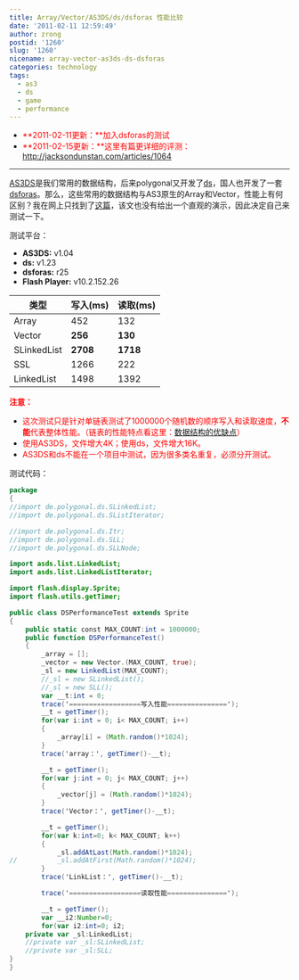 ```yaml
---
title: Array/Vector/AS3DS/ds/dsforas 性能比较
date: '2011-02-11 12:59:49'
author: zrong
postid: '1260'
slug: '1260'
nicename: array-vector-as3ds-ds-dsforas
categories: technology
tags:
  - as3
  - ds
  - game
  - performance
---
```


- <span style="color: #ff0000;">**2011-02-11更新：**加入dsforas的测试</span>
- <span style="color: #ff0000;">**2011-02-15更新：**这里有篇更详细的评测：<http://jacksondunstan.com/articles/1064></span>

-------

[AS3DS](http://lab.polygonal.de/as3ds/)是我们常用的数据结构，后来polygonal又开发了[ds](http://code.google.com/p/polygonal/)，国人也开发了一套[dsforas](http://code.google.com/p/dsforas/)。那么，这些常用的数据结构与AS3原生的Array和Vector，性能上有何区别？我在网上只找到了[这篇](http://lab.polygonal.de/2009/03/12/hx3ds/)，该文也没有给出一个直观的演示，因此决定自己来测试一下。

测试平台：

-   **AS3DS:** v1.04
-   **ds:** v1.23
-   **dsforas:** r25
-   **Flash Player:** v10.2.152.26

| **类型**       | **写入(ms)**   | **读取(ms)** |
|----------------|----------------|--------------|
| Array          | 452            | 132          |
| Vector         | **256**        | **130**      |
| SLinkedList    | **2708**       | **1718**     |
| SSL            | 1266           | 222          |
| LinkedList     | 1498           | 1392         |

**<span style="color: #ff0000;">**注意：**</span>**

-   <span style="color: #ff0000;">这次测试只是针对单链表测试了1000000个随机数的顺序写入和读取速度，**不能**代表整体性能。（链表的性能特点看这里：[数据结构的优缺点](https://blog.zengrong.net/post/1262.html)）</span>
-   <span style="color: #ff0000;">使用AS3DS，文件增大4K；使用ds，文件增大16K。</span>
-   <span style="color: #ff0000;">AS3DS和ds不能在一个项目中测试，因为很多类名重复，必须分开测试。</span>

<!--more-->

测试代码：

``` actionscript
package
{
//import de.polygonal.ds.SLinkedList;
//import de.polygonal.ds.SListIterator;

//import de.polygonal.ds.Itr;
//import de.polygonal.ds.SLL;
//import de.polygonal.ds.SLLNode;

import asds.list.LinkedList;
import asds.list.LinkedListIterator;

import flash.display.Sprite;
import flash.utils.getTimer;

public class DSPerformanceTest extends Sprite
{
    public static const MAX_COUNT:int = 1000000;
    public function DSPerformanceTest()
    {
        _array = [];
        _vector = new Vector.(MAX_COUNT, true);
        _sl = new LinkedList(MAX_COUNT);
        //_sl = new SLinkedList();
        //_sl = new SLL();
        var __t:int = 0;
        trace('==================写入性能===============');
        __t = getTimer();
        for(var i:int = 0; i< MAX_COUNT; i++)
        {
            _array[i] = (Math.random()*1024);
        }
        trace('array：', getTimer()-__t);

        __t = getTimer();
        for(var j:int = 0; j< MAX_COUNT; j++)
        {
            _vector[j] = (Math.random()*1024);
        }
        trace('Vector：', getTimer()-__t);

        __t = getTimer();
        for(var k:int=0; k< MAX_COUNT; k++)
        {
            _sl.addAtLast(Math.random()*1024);
//          _sl.addAtFirst(Math.random()*1024);
        }
        trace('LinkList：', getTimer()-__t);

        trace('==================读取性能===============');

        __t = getTimer();
        var __i2:Number=0;
        for(var i2:int=0; i2;
    private var _sl:LinkedList;
    //private var _sl:SLinkedList;
    //private var _sl:SLL;
}
}
```
